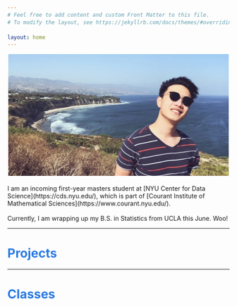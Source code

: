 ```yaml
---
# Feel free to add content and custom Front Matter to this file.
# To modify the layout, see https://jekyllrb.com/docs/themes/#overriding-theme-defaults

layout: home
---
```



<!--- ![This is me yay](/assets/logo.png) -->


<div style="text-align: center"><img src="/assets/logo.png" width="500" /></div>
<br>
I am an incoming first-year masters student at [NYU Center for Data Science](https://cds.nyu.edu/), which is part of [Courant Institute of Mathematical Sciences](https://www.courant.nyu.edu/). 
<br><br>
Currently, I am wrapping up my B.S. in Statistics from UCLA this June. Woo!

* * *
# <font color='2a7ae2'>Projects</font>

* * *
# <font color='2a7ae2'>Classes</font>
